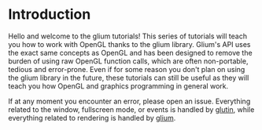 # Introduction

Hello and welcome to the glium tutorials! This series of tutorials will teach you how to work with OpenGL thanks to the glium library. Glium's API uses the exact same concepts as OpenGL and has been designed to remove the burden of using raw OpenGL function calls, which are often non-portable, tedious and error-prone. Even if for some reason you don't plan on using the glium library in the future, these tutorials can still be useful as they will teach you how OpenGL and graphics programming in general work.

If at any moment you encounter an error, please open an issue. Everything related to the window, fullscreen mode, or events is handled by [glutin](https://github.com/glutin/glutin/issues), while everything related to rendering is handled by [glium](https://github.com/glutin/glium/issues).
